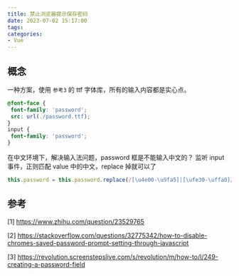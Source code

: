 ```yaml
---
title: 禁止浏览器提示保存密码
date: 2023-07-02 15:17:00
tags:
categories:
- Vue
---
```


## 概念
一种方案，使用 `参考3` 的 ttf 字体库，所有的输入内容都是实心点。

```css
@font-face {
 font-family: 'password';
 src: url(./password.ttf);
}
input {
 font-family: 'password';
}
```

在中文环境下，解决输入法问题，password 框是不能输入中文的？
监听 input 事件，正则匹配 value 中的中文，replace 掉就可以了

```js
this.password = this.password.replace(/[\u4e00-\u9fa5]|[\ufe30-\uffa0]/ig, '');
```

## 参考
[1] https://www.zhihu.com/question/23529765

[2] https://stackoverflow.com/questions/32775342/how-to-disable-chromes-saved-password-prompt-setting-through-javascript

[3] https://revolution.screenstepslive.com/s/revolution/m/how-to/l/249-creating-a-password-field